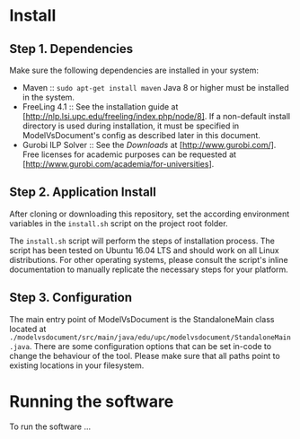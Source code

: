 # Install

## Step 1. Dependencies

Make sure the following dependencies are installed in your system:

- Maven :: `sudo apt-get install maven` Java 8 or higher must be installed in the system.
- FreeLing 4.1 :: See the installation guide at [http://nlp.lsi.upc.edu/freeling/index.php/node/8]. If a non-default install directory is used during installation, it must be specified in ModelVsDocument's config as described later in this document.
- Gurobi ILP Solver :: See the *Downloads* at [http://www.gurobi.com/]. Free licenses for academic purposes can be requested at [http://www.gurobi.com/academia/for-universities].

## Step 2. Application Install

After cloning or downloading this repository, set the according environment variables in the `install.sh` script on the project root folder.

The `install.sh` script will perform the steps of installation process. The script has been tested on Ubuntu 16.04 LTS and should work on all Linux distributions. For other operating systems, please consult the script's inline documentation to manually replicate the necessary steps for your platform.

## Step 3. Configuration

The main entry point of ModelVsDocument is the StandaloneMain class located at `./modelvsdocument/src/main/java/edu/upc/modelvsdocument/StandaloneMain.java`. There are some configuration options that can be set in-code to change the behaviour of the tool. Please make sure that all paths point to existing locations in your filesystem.

# Running the software

To run the software ...

